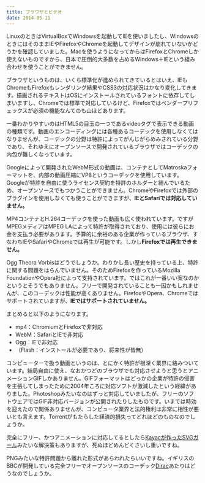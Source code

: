 ```yaml
---
title: ブラウザとビデオ
date: 2014-05-11
---
```


LinuxのときはVirtualBoxでWindowsを起動してIEを使いましたし、WindowsのときにはそのままIEやFirefoxやChromeを起動してデザインが崩れていないかどうかを確認していました。Macを使うようになってからはFirefoxとChromeしか使えないものですから、日本で圧倒的大多数を占めるWindows＋IEという組み合わせを使うことができません。

ブラウザというものは、いくら標準化が進められてきているとはいえ、IEもChromeもFirefoxもレンダリング結果やCSS3の対応状況はかなり変化してきます。描画されるテキストはOSにインストールされているフォントに依存してしまいますし、Chromeでは標準で対応しているけど、Firefoxではベンダープリフェックスが必須の機能なんてのも山ほどあります。

一番わかりやすいのはHTML5の目玉の一つであるvideoタグで表示できる動画の種類です。動画のエンコーディングには各種あるコーデックを使用しなくてはなりませんが、コーデックの分野は特許によってがんじがらめみされている分野であり、それゆえにオープンソースで開発されているブラウザではコーデックの内包が難しくなっています。

Googleによって開発されたWebM形式の動画は、コンテナとしてMatroskaフォーマットを、内部の動画圧縮にVP8というコーデックを使用しています。Googleが特許を自由に使うライセンス契約を特許のホルダーと結んでいるため、オープンソースでもつかうことができません。ChromeやFirefoxでは外部のプラグインを使用しなくても使うことができますが、**IEとSafariでは対応していません。**

MP4コンテナとH.264コーデックを使った動画も広く使われています。ですがMPEGメディアはMPEG LAによって特許が取得されており、使用には彼らにお金を支払う必要があります。予算的に余裕のある企業が作っているブラウザ、すなわちIEやSafariやChromeでは再生が可能です。しかし**Firefoxでは再生できません。**

Ogg Theora Vorbisはどうでしょうか。わりかし長い歴史を持っている上、特許に関する問題をはらんでいません。そのためFirefoxを作っているMozilla FoundationやOpera社によって支持されています。ではこれが一番いい案なのかというとそうでもありません。フリーで開発されていることも一因かもしれませんが、このコーデックは性能が高くありません。FirefoxやOpera、Chromeではサポートされていますが、**IEではサポートされていません。**

まとめると以下のようになります。

- mp4：ChromiumとFirefoxで非対応
- WebM：SafariとIEで非対応
- Ogg：IEで非対応
- （Flash：インストールが必要であり、将来性が皆無）

コンピューターで扱う動画というのは、とにかく特許が根深く業界に絡みついています。結局自由に使え、なおかつどのブラウザでも対応させようと思うとアニメーションGIFしかありません。GIFフォーマットはどっかの企業が特許の侵害を主張してしまったために2004年ころに対応ソフトが激減したという経緯がありました。Photoshopみたいなのはずっと対応していましたが、フリーのソフトウェアではGIF非対応バージョンが公開されたりしたものです。いまでは時効を迎えたので関係ありませんが、コンピュータ業界と法的権利は非常に相性が悪いとも言えます。Torrentがもたらした経済的損失ってどれほどのものなのでしょうか。

完全にフリー、かつアニメーションに対応してるとしたら[Kayacが作ったSVGガール](http://jsdo.it/event/svggirl)みたいな解決策もありますが、死ぬほどめんどくさいし重いですね。

PNGみたいな特許問題から離れた形式があらわれたらいいですね。イギリスのBBCが開発している完全フリーでオープンソースのコーデック[Dirac](http://diracvideo.org/)あたりはどうなのでしょうか。
